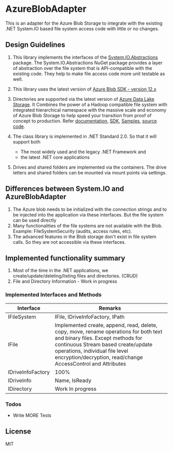 # AzureBlobAdapter

This is an adapter for the Azure Blob Storage to integrate with the existing .NET System.IO based file system access code with little or no changes.


## Design Guidelines
1.  This library implements the interfaces of the [System.IO.Abstractions](https://www.nuget.org/packages/System.IO.Abstractions/) package. The System.IO.Abstractions NuGet package provides a layer of abstraction over the file system that is API-compatible with the existing code. They help to make file access code more unit testable as well.

1. This library uses the latest version of [Azure Blob SDK - version 12.x](https://docs.microsoft.com/en-us/dotnet/api/overview/azure/storage?view=azure-dotnet)
1. Directories are supported via the latest version of [Azure Data Lake Storage](https://docs.microsoft.com/en-us/azure/storage/blobs/data-lake-storage-introduction). It
Combines the power of a Hadoop compatible file system with integrated hierarchical namespace with the massive scale and economy of Azure Blob Storage to help speed your transition from proof of concept to production. Refer [documentation](https://docs.microsoft.com/en-us/azure/storage/blobs/data-lake-storage-introduction), [SDK](https://docs.microsoft.com/en-us/dotnet/api/azure.storage.files.datalake?view=azure-dotnet), [Samples](https://docs.microsoft.com/en-us/azure/storage/blobs/data-lake-storage-directory-file-acl-dotnet), [source code](https://github.com/Azure/azure-sdk-for-net/tree/master/sdk/storage/Azure.Storage.Files.DataLake).

1. The class library is implemented in .NET Standard 2.0. So that it will support both
   * The most widely used and the legacy .NET Framework and
   * the latest .NET core applications
1. Drives and shared folders are implemented via the containers. The drive letters and shared folders can be mounted via mount points via settings.


## Differences between System.IO and AzureBlobAdapter
1. The Azure blob needs to be initialized with the connection strings and to be injected into the application via these interfaces. But the file system can be used directly
2. Many functionalities of the file systems are not available with the Blob. Example: FileSystemSecurity (audits, access rules, etc).
3. The advanced features in the Blob storage don't exist in file system calls. So they are not accessible via these interfaces.

## Implemented functionality summary
1.  Most of the time in the .NET applications, we create/update/deleting/listing files and directories. (CRUD)
2. File and Directory Information - Work in progress

### Implemented Interfaces and Methods
| Interface | Remarks |
| ------ | ------ |
|IFileSystem|IFile, IDriveInfoFactory, IPath|
|IFile|Implemented create, append, read, delete, copy, move, rename operations for both text and binary files.  Except methods for continuous Stream based create/update operations, individual file level encryption/decryption, read/change AccessControl and Attributes|
|IDriveInfoFactory|100%|
|IDriveInfo|Name, IsReady|
|IDirectory|Work In progress|


### Todos

 - Write MORE Tests

License
----

MIT